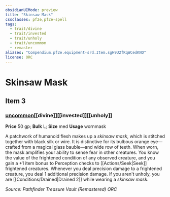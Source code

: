 ```yaml
---
obsidianUIMode: preview
title: "Skinsaw Mask"
cssclasses: pf2e,pf2e-spell
tags:
  - trait/divine
  - trait/invested
  - trait/unholy
  - trait/uncommon
  - remaster
aliases: "Compendium.pf2e.equipment-srd.Item.sgH9U2fKqWCedKNO"
license: ORC
---
```

# Skinsaw Mask
## Item 3
### [uncommon](uncommon "Uncommon Rarity Trait")[[divine]][[invested]][[unholy]]


**Price** 50 gp; 
**Bulk** L; **Size** med
**Usage** wornmask

A patchwork of humanoid flesh makes up a _skinsaw mask_, which is stitched together with black silk or wire. It is distinctive for its bulbous orange eye—crafted from a magical glass bauble—and wide row of teeth. When worn, the mask amplifies your ability to sense fear in other creatures. You know the value of the frightened condition of any observed creature, and you gain a +1 item bonus to Perception checks to [[Actions/Seek|Seek]] frightened creatures. Whenever you deal precision damage to a frightened creature, you deal 1 additional precision damage. If you aren't unholy, you are [[Conditions/Drained|Drained 2]] while wearing a _skinsaw mask_.

*Source: Pathfinder Treasure Vault (Remastered)*
*ORC*